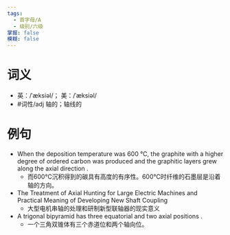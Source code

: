 ```yaml
---
tags:
  - 首字母/A
  - 级别/六级
掌握: false
模糊: false
---
```

# 词义
- 英：/ˈæksiəl/； 美：/ˈæksiəl/
- #词性/adj  轴的；轴线的
# 例句
- When the deposition temperature was 600 ℃, the graphite with a higher degree of ordered carbon was produced and the graphitic layers grew along the axial direction .
	- 而600℃沉积得到的碳具有高度的有序性。600℃时纤维的石墨层是沿着轴的方向。
- The Treatment of Axial Hunting for Large Electric Machines and Practical Meaning of Developing New Shaft Coupling
	- 大型电机串轴的处理和研制新型联轴器的现实意义
- A trigonal bipyramid has three equatorial and two axial positions .
	- 一个三角双锥体有三个赤道位和两个轴向位。
